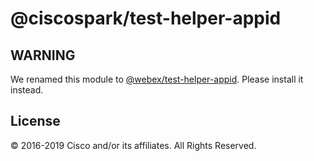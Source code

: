 # @ciscospark/test-helper-appid

## WARNING

We renamed this module to [@webex/test-helper-appid](https://www.npmjs.com/package/@webex/test-helper-appid). Please install it instead.

## License

© 2016-2019 Cisco and/or its affiliates. All Rights Reserved.
